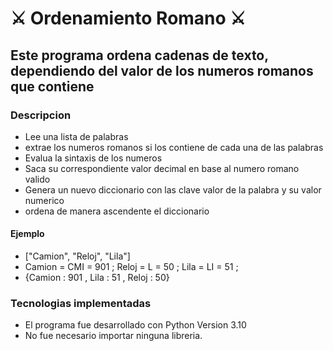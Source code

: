# ⚔️ Ordenamiento Romano ⚔️
## Este programa ordena cadenas de texto, dependiendo del valor de los numeros romanos que contiene
### Descripcion
* Lee una lista de palabras
* extrae los numeros romanos si los contiene de cada una de las palabras
* Evalua la sintaxis de los numeros
* Saca su correspondiente valor decimal en base al numero romano valido
* Genera un nuevo diccionario con las clave valor de la palabra y su valor numerico
* ordena de manera ascendente el diccionario
#### Ejemplo
* ["Camion", "Reloj", "Lila"]
* Camion = CMI = 901 ; Reloj = L = 50 ; Lila = LI = 51 ;
* {Camion : 901 , Lila : 51 , Reloj : 50}

### Tecnologias implementadas
* El programa fue desarrollado con Python Version 3.10
* No fue necesario importar ninguna libreria.




